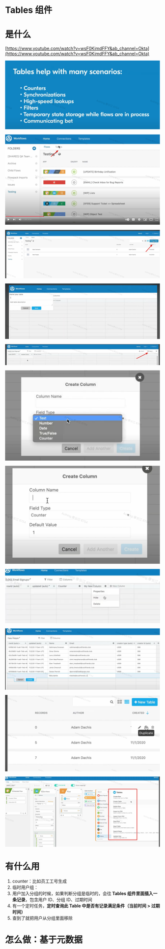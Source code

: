 # Tables 组件

# 是什么

[https://www.youtube.com/watch?v=wsF0KimdFFY&ab_channel=Okta](https://www.youtube.com/watch?v=wsF0KimdFFY&ab_channel=Okta)

![](../static/boxcnTT1tIHz8kUmxVO4akyzU2b.png)

![](../static/boxcncbFHU88XjhC4e7yAiXFlvb.png)

![](../static/boxcnVY5OtS4E1DGjFERKADNTfh.png)

![](../static/boxcnBNnV0HefffFg0zwMPwvQBd.png)

![](../static/boxcncBJ1UYrJiNICjOAJUI01id.png)

![](../static/boxcn1YHDcstRxCmZWXzaXRZN5G.png)

![](../static/boxcnJrDKvnOxh9SBF5H60pC3Bi.png)

![](../static/boxcnnwVdpOJuMjF3lx3ctfAE8d.png)

![](../static/boxcnLPZ4X2eMO75PMeniffvEre.png)

![](../static/boxcn4VC3xwsDtr3pkT5XFQJEyb.png)

![](../static/boxcnKiQiSjZsPm5rGkxFaOjnm4.png)

# 有什么用

1. counter：比如员工工号生成
2. 临时用户组：
3. 用户加入分组的时候，如果判断分组是临时的，会往<strong> Tables 组件里面插入一条记录</strong>，包含用户 ID、分组 ID、过期时间
4. 有一个定时任务，<strong>定时查询此 Table 中是否有记录满足</strong><strong>条件</strong><strong>（当前时间 > 过期时间）</strong>
5. 查到了就把用户从分组里面移除

# 怎么做：基于元数据
